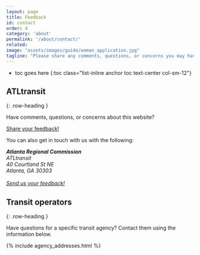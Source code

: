 ```yaml
---
layout: page
title: Feedback
id: contact
order: 4
category: 'about'
permalink: '/about/contact/'
related: 
image: "assets/images/guide/woman_application.jpg"
tagline: "Please share any comments, questions, or concerns you may have about ATLtransit."
---
```


* toc goes here
{:toc class="list-inline anchor toc text-center col-sm-12"}

## ATLtransit
{: .row-heading }



Have comments, questions, or concerns about this website? 

<a class="btn btn-lg btn-primary center-block" href="/about/feedback">Share your feedback!</a>

You can also get in touch with us with the following:

<address>
	<strong>Atlanta Regional Commission</strong><br>
	ATLtransit<br>
	40 Courtland St NE<br>
	Atlanta, GA 30303<br><br>
	<abbr title="Email"><i class="fa fa-envelope-o"></i></abbr> 
	<a href="/about/feedback">Send us your feedback!</a><br>
</address>



## Transit operators
{: .row-heading }

Have questions for a specific transit agency? Contact them using the information below.

{% include agency_addresses.html %}
